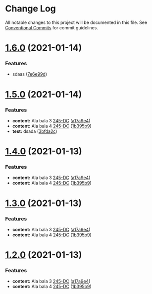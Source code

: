 # Change Log

All notable changes to this project will be documented in this file.
See [Conventional Commits](https://conventionalcommits.org) for commit guidelines.

# [1.6.0](https://github.com/dilyanatanasov177/lerna-test/compare/infrastructure@1.5.0...infrastructure@1.6.0) (2021-01-14)


### Features

* sdaas ([7e6e99d](https://github.com/dilyanatanasov177/lerna-test/commit/7e6e99d0186d611c78a7b0e97fc3bd5a4401161c))





# [1.5.0](https://github.com/dilyanatanasov177/lerna-test/compare/infrastructure@1.4.0...infrastructure@1.5.0) (2021-01-14)


### Features

* **content:** Ala bala 3 [245-DC](https://github.com/lerna/lerna/issues/387) ([a17a9e4](https://github.com/dilyanatanasov177/lerna-test/commit/a17a9e4b3bc2abee122c2dd4a191280b4c5b262a))
* **content:** Ala bala 4 [245-DC](https://github.com/lerna/lerna/issues/387) ([1b395b9](https://github.com/dilyanatanasov177/lerna-test/commit/1b395b9af6d67201a28315bef8778584859373f1))
* **test:** dsada ([3bfda2c](https://github.com/dilyanatanasov177/lerna-test/commit/3bfda2c7dea5854514e2720a2309d0073b5a3df8))





# [1.4.0](https://github.com/dilyanatanasov177/lerna-test/compare/infrastructure@1.4.0...infrastructure@1.4.0) (2021-01-13)


### Features

* **content:** Ala bala 3 [245-DC](https://github.com/lerna/lerna/issues/387) ([a17a9e4](https://github.com/dilyanatanasov177/lerna-test/commit/a17a9e4b3bc2abee122c2dd4a191280b4c5b262a))
* **content:** Ala bala 4 [245-DC](https://github.com/lerna/lerna/issues/387) ([1b395b9](https://github.com/dilyanatanasov177/lerna-test/commit/1b395b9af6d67201a28315bef8778584859373f1))





# [1.3.0](https://github.com/dilyanatanasov177/lerna-test/compare/infrastructure@1.4.0...infrastructure@1.3.0) (2021-01-13)


### Features

* **content:** Ala bala 3 [245-DC](https://github.com/lerna/lerna/issues/387) ([a17a9e4](https://github.com/dilyanatanasov177/lerna-test/commit/a17a9e4b3bc2abee122c2dd4a191280b4c5b262a))
* **content:** Ala bala 4 [245-DC](https://github.com/lerna/lerna/issues/387) ([1b395b9](https://github.com/dilyanatanasov177/lerna-test/commit/1b395b9af6d67201a28315bef8778584859373f1))





# [1.2.0](https://github.com/dilyanatanasov177/lerna-test/compare/infrastructure@1.4.0...infrastructure@1.2.0) (2021-01-13)


### Features

* **content:** Ala bala 3 [245-DC](https://github.com/lerna/lerna/issues/387) ([a17a9e4](https://github.com/dilyanatanasov177/lerna-test/commit/a17a9e4b3bc2abee122c2dd4a191280b4c5b262a))
* **content:** Ala bala 4 [245-DC](https://github.com/lerna/lerna/issues/387) ([1b395b9](https://github.com/dilyanatanasov177/lerna-test/commit/1b395b9af6d67201a28315bef8778584859373f1))
